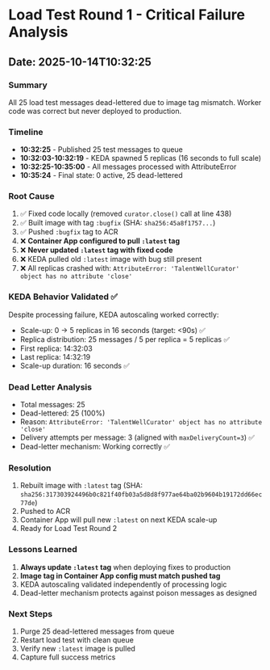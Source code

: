 # Load Test Round 1 - Critical Failure Analysis

## Date: 2025-10-14T10:32:25

### Summary
All 25 load test messages dead-lettered due to image tag mismatch. Worker code was correct but never deployed to production.

### Timeline
- **10:32:25** - Published 25 test messages to queue
- **10:32:03-10:32:19** - KEDA spawned 5 replicas (16 seconds to full scale)
- **10:32:25-10:35:00** - All messages processed with AttributeError
- **10:35:24** - Final state: 0 active, 25 dead-lettered

### Root Cause
1. ✅ Fixed code locally (removed `curator.close()` call at line 438)
2. ✅ Built image with tag `:bugfix` (SHA: `sha256:45a8f1757...`)
3. ✅ Pushed `:bugfix` tag to ACR
4. ❌ **Container App configured to pull `:latest` tag**
5. ❌ **Never updated `:latest` tag with fixed code**
6. ❌ KEDA pulled old `:latest` image with bug still present
7. ❌ All replicas crashed with: `AttributeError: 'TalentWellCurator' object has no attribute 'close'`

### KEDA Behavior Validated ✅
Despite processing failure, KEDA autoscaling worked correctly:
- Scale-up: 0 → 5 replicas in 16 seconds (target: <90s) ✅
- Replica distribution: 25 messages / 5 per replica = 5 replicas ✅
- First replica: 14:32:03
- Last replica: 14:32:19
- Scale-up duration: 16 seconds ✅

### Dead Letter Analysis
- Total messages: 25
- Dead-lettered: 25 (100%)
- Reason: `AttributeError: 'TalentWellCurator' object has no attribute 'close'`
- Delivery attempts per message: 3 (aligned with `maxDeliveryCount=3`) ✅
- Dead-letter mechanism: Working correctly ✅

### Resolution
1. Rebuilt image with `:latest` tag (SHA: `sha256:317303924496b0c821f40fb03a5d8d8f977ae64ba02b9604b19172dd66ec77de`)
2. Pushed to ACR
3. Container App will pull new `:latest` on next KEDA scale-up
4. Ready for Load Test Round 2

### Lessons Learned
1. **Always update `:latest` tag** when deploying fixes to production
2. **Image tag in Container App config must match pushed tag**
3. KEDA autoscaling validated independently of processing logic
4. Dead-letter mechanism protects against poison messages as designed

### Next Steps
1. Purge 25 dead-lettered messages from queue
2. Restart load test with clean queue
3. Verify new `:latest` image is pulled
4. Capture full success metrics
